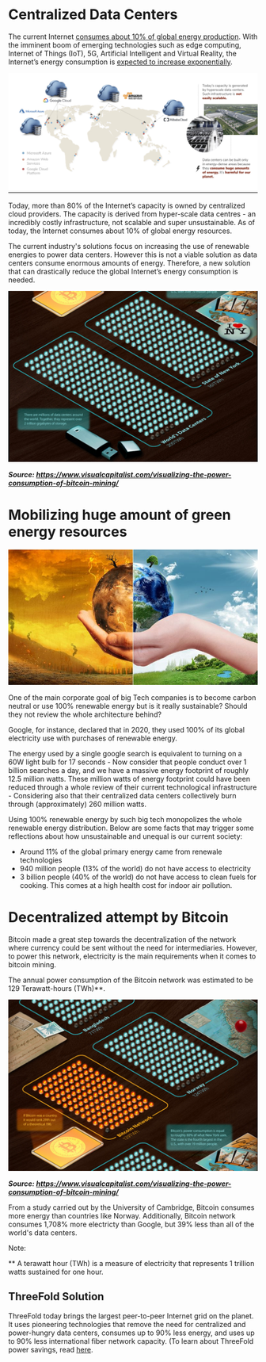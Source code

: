 # Centralized Data Centers 

The current Internet [consumes about 10% of global energy production](https://www.researchgate.net/publication/255923829_Emerging_Trends_in_Electricity_Consumption_for_Consumer_ICT). With the imminent boom of emerging technologies such as edge computing, Internet of Things (IoT), 5G, Artificial Intelligent and Virtual Reality, the Internet’s energy consumption is [expected to increase exponentially](https://www.gartner.com/en/newsroom/press-releases/2017-02-07-gartner-says-8-billion-connected-things-will-be-in-use-in-2017-up-31-percent-from-2016).

![](img/twin_tftech_cloud_market_.jpg)

Today, more than 80% of the Internet’s capacity is owned by centralized cloud providers. The capacity is derived from hyper-scale data centres - an incredibly costly infrastructure, not scalable and super unsustainable. As of today, the Internet consumes about 10% of global energy resources.

The current industry's solutions focus on increasing the use of renewable energies to power data centers. However this is not a viable solution as data centers consume enormous amounts of energy. Therefore, a new solution that can drastically reduce the global Internet’s energy consumption is needed. 

![](img/datacenters_equivalent_.jpg)

***Source: https://www.visualcapitalist.com/visualizing-the-power-consumption-of-bitcoin-mining/***

# Mobilizing huge amount of green energy resources

![](img/climate.jpg)

One of the main corporate goal of big Tech companies is to become carbon neutral or use 100% renewable energy but is it really sustainable? Should they not review the whole architecture behind? 

Google, for instance, declared that in 2020, they used 100% of its global electricity use with purchases of renewable energy. 

The energy used by a single google search is equivalent to turning on a 60W light bulb for 17 seconds - Now consider that people conduct over 1 billion searches a day, and we have a massive energy footprint of roughly 12.5 million watts. These million watts of energy footprint could have been reduced through a whole review of their current technological infrastructure - Considering also that their centralized data centers collectively burn through (approximately) 260 million watts. 

Using 100% renewable energy by such big tech monopolizes the whole renewable energy distribution. Below are some facts that may trigger some reflections about how unsustainable and unequal is our current society: 
- Around 11% of the global primary energy came from renewale technologies
- 940 million people (13% of the world) do not have access to electricity
- 3 billion people (40% of the world) do not have access to clean fuels for cooking. This comes at a high health cost for indoor air pollution. 

# Decentralized attempt by Bitcoin 

Bitcoin made a great step towards the decentralization of the network where currency could be sent without the need for intermediaries. However, to power this network, electricity is the main requirements when it comes to bitcoin mining. 

The annual power consumption of the Bitcoin network was estimated to be 129 Terawatt-hours (TWh)**. 

![](img/bitcoin_.jpg)

***Source: https://www.visualcapitalist.com/visualizing-the-power-consumption-of-bitcoin-mining/***

From a study carried out by the University of Cambridge, Bitcoin consumes more energy than countries like Norway. Additionally, Bitcoin network consumes 1,708% more electricty than Google, but 39% less than all of the world's data centers. 

Note: 

** A terawatt hour (TWh) is a measure of electricity that represents 1 trillion watts sustained for one hour.

## ThreeFold Solution 

ThreeFold today brings the largest peer-to-peer Internet grid on the planet. It uses pioneering technologies that remove the need for centralized and power-hungry data centers, consumes up to 90% less energy, and uses up to 90% less international fiber network capacity. (To learn about ThreeFold power savings, read [here](https://farming.threefold.io/blog/post/for_our_planet/).